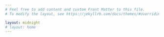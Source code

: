 ```yaml
---
# Feel free to add content and custom Front Matter to this file.
# To modify the layout, see https://jekyllrb.com/docs/themes/#overriding-theme-defaults

layout: midnight
# layout: home
---
```

